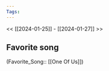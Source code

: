 ```yaml
---
Tags:
---
```

<< [[2024-01-25]] - [[2024-01-27]] >>
## Favorite song
(Favorite_Song:: [[One Of Us]])
